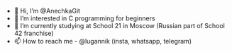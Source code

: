 - 👋 Hi, I’m @AnechkaGit
- 👀 I’m interested in C programming for beginners
- 🌱 I’m currently studying at School 21 in Moscow (Russian part of School 42 franchise)
- 📫 How to reach me - @lugannik (insta, whatsapp, telegram)

<!---
AnechkaGit/AnechkaGit is a ✨ special ✨ repository because its `README.md` (this file) appears on your GitHub profile.
You can click the Preview link to take a look at your changes.
--->
